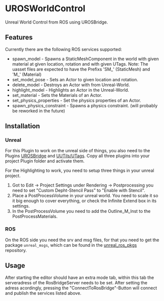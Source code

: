 # UROSWorldControl
Unreal World Control from ROS using UROSBridge.

## Features
Currently there are the following ROS services supported:
* spawn_model - Spawns a StaticMeshComponent in the world with given material at given location, rotation and with given UTags. Note: The uasset files are expected to have the Prefixs 'SM_' (StaticMesh) and 'M_' (Material)
* set_model_pose - Sets an Actor to given location and rotation.
* delete_model - Destroys an Actor with from Unreal-World.
* highlight_model - Highlights an Actor in the Unreal-World.
* set_material - Sets the Materials of an Actor.
* set_physics_properties - Set the physics properties of an Actor.
* spawn_physics_constraint - Spawns a physics constraint. (will probably be reworked in the future)

## Installation
### Unreal
For this Plugin to work on the unreal side of things, you also need to the Plugins [UROSBridge](https://github.com/robcog-iai/UROSBridge) and [UUTils/UTags](https://github.com/robcog-iai/UUtils). Copy all three plugins into your project Plugin folder and activate them.

For the Highlighting to work, you need to setup three things in your unreal project.
1) Got to Edit -> Project Settings under Rendering -> Postprocessing you need to set "Custom Depht-Stencil Pass" to "Enable with Stencil".
2) Place a PostProcessVolume in your unreal world. You need to scale it so it big enough to cover everything, or check the Infinite Extend box in its settings.
3) In the PostProcessVolume you need to add the Outline_M_Inst to the PostProcessMaterials.

### ROS
On the ROS side you need the srv and msg files, for that you need to get the package `unreal_msgs`, which can be found in the [unreal_ros_pkgs](https://github.com/robcog-iai/unreal_ros_pkgs) repository.

## Usage
After starting the editor should have an extra mode tab, within this tab the serveradress of the RosBridgeServer needs to be set. After setting the adress acordingly, pressing the "ConnectToRosBridge"-Button will connect and publish the services listed above.
